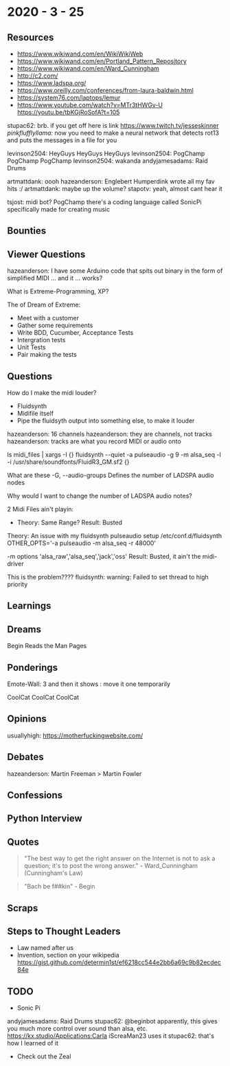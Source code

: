 # 2020 - 3 - 25

## Resources

- <https://www.wikiwand.com/en/WikiWikiWeb>
- <https://www.wikiwand.com/en/Portland_Pattern_Repository>
- <https://www.wikiwand.com/en/Ward_Cunningham>
- <http://c2.com/>
- <https://www.ladspa.org/>
- <https://www.oreilly.com/conferences/from-laura-baldwin.html>
- <https://system76.com/laptops/lemur>
- https://www.youtube.com/watch?v=MTr3tHWGv-U
https://youtu.be/tbKGjRoSofA?t=105


stupac62: brb. if you get off here is link https://www.twitch.tv/jesseskinner
*pinkflufflyllama:* now you need to make a neural network that detects rot13 and puts the messages in a file for you

levinson2504: HeyGuys HeyGuys HeyGuys
levinson2504: PogChamp PogChamp PogChamp
levinson2504: wakanda
andyjamesadams: Raid Drums

artmattdank: oooh
hazeanderson: Englebert Humperdink wrote all my fav hits :/
artmattdank: maybe up the volume?
stapotv: yeah, almost cant hear it

tsjost: midi bot? PogChamp there's a coding language called SonicPi specifically
made for creating music

## Bounties

## Viewer Questions

hazeanderson: I have some Arduino code that spits out binary in the form of
simplified MIDI ... and it ... works?

What is Extreme-Programming, XP?

The of Dream of Extreme:

- Meet with a customer
- Gather some requirements
- Write BDD, Cucumber, Acceptance Tests
- Intergration tests
- Unit Tests
- Pair making the tests

## Questions

How do I make the midi louder?

- Fluidsynth
- Midifile itself
- Pipe the fluidsyth output into something else, to make it louder

hazeanderson: 16 channels
hazeanderson: they are channels, not tracks
hazeanderson: tracks are what you record MIDI or audio onto

ls midi_files | xargs -I {} fluidsynth --quiet -a pulseaudio -g
9 -m alsa_seq -l -i /usr/share/soundfonts/FluidR3_GM.sf2 {}

What are these
       -G, --audio-groups
              Defines the number of LADSPA audio nodes

Why would I want to change the number of LADSPA audio notes?

2 Midi Files ain't playin:

- Theory: Same Range?
  Result: Busted

Theory: An issue with my fluidsynth pulseaudio setup
/etc/conf.d/fluidsynth
OTHER_OPTS='-a pulseaudio -m alsa_seq -r 48000'

-m options
'alsa_raw','alsa_seq','jack','oss'
Result: Busted, it ain't the midi-driver


This is the problem????
fluidsynth: warning: Failed to set thread to high priority

## Learnings

## Dreams

Begin Reads the Man Pages

## Ponderings

Emote-Wall: 3 and then it shows
          : move it one temporarily

CoolCat
CoolCat
CoolCat

## Opinions

usuallyhigh: <https://motherfuckingwebsite.com/>

## Debates

hazeanderson: Martin Freeman > Martin Fowler

## Confessions

## Python Interview

## Quotes

> "The best way to get the right answer on the Internet is not to ask a
> question; it's to post the wrong answer." - Ward_Cunningham (Cunningham's Law)

> "Bach be f##kin" - Begin

## Scraps

## Steps to Thought Leaders

- Law named after us
- Invention, section on your wikipedia
<https://gist.github.com/determin1st/ef6218cc544e2bb6a69c9b82ecdec84e>

## TODO

- Sonic Pi

andyjamesadams: Raid Drums stupac62: @beginbot apparently, this gives you much
more control over sound than alsa, etc. https://kx.studio/Applications:Carla
iScreaMan23 uses it stupac62: that's how I learned of it

- Check out the Zeal 
